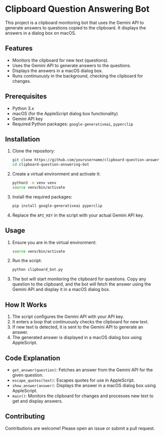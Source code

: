 # Clipboard Question Answering Bot

This project is a clipboard monitoring bot that uses the Gemini API to generate answers to questions copied to the clipboard. It displays the answers in a dialog box on macOS.

## Features

- Monitors the clipboard for new text (questions).
- Uses the Gemini API to generate answers to the questions.
- Displays the answers in a macOS dialog box.
- Runs continuously in the background, checking the clipboard for changes.

## Prerequisites

- Python 3.x
- macOS (for the AppleScript dialog box functionality)
- Gemini API key
- Required Python packages: `google-generativeai`, `pyperclip`

## Installation

1. Clone the repository:

    ```sh
    git clone https://github.com/yourusername/clipboard-question-answering-bot.git
    cd clipboard-question-answering-bot
    ```

2. Create a virtual environment and activate it:

    ```sh
    python3 -m venv venv
    source venv/bin/activate
    ```

3. Install the required packages:

    ```sh
    pip install google-generativeai pyperclip
    ```

4. Replace the `API_KEY` in the script with your actual Gemini API key.

## Usage

1. Ensure you are in the virtual environment:

    ```sh
    source venv/bin/activate
    ```

2. Run the script:

    ```sh
    python clipboard_bot.py
    ```

3. The bot will start monitoring the clipboard for questions. Copy any question to the clipboard, and the bot will fetch the answer using the Gemini API and display it in a macOS dialog box.

## How It Works

1. The script configures the Gemini API with your API key.
2. It enters a loop that continuously checks the clipboard for new text.
3. If new text is detected, it is sent to the Gemini API to generate an answer.
4. The generated answer is displayed in a macOS dialog box using AppleScript.

## Code Explanation

- `get_answer(question)`: Fetches an answer from the Gemini API for the given question.
- `escape_quotes(text)`: Escapes quotes for use in AppleScript.
- `show_answer(answer)`: Displays the answer in a macOS dialog box using AppleScript.
- `main()`: Monitors the clipboard for changes and processes new text to get and display answers.

## Contributing

Contributions are welcome! Please open an issue or submit a pull request.


